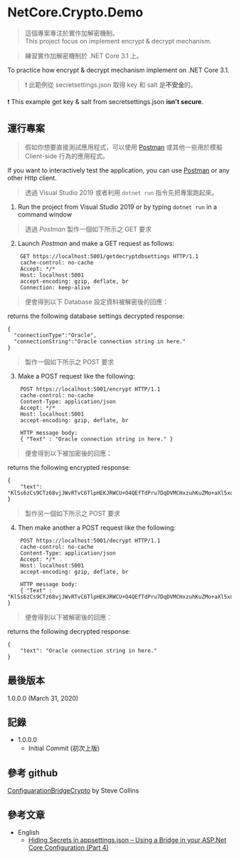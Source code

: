 # NetCore.Crypto.Demo
> 這個專案專注於實作加解密機制。  
> This project focus on implement encrypt & decrypt mechanism.  

> 練習實作加解密機制於 .NET Core 3.1 上。  

To practice how encrypt & decrypt mechanism implement on .NET Core 3.1.  

> :exclamation: 此範例從 secretsettings.json 取得 key 和 salt 是**不安全**的。  

:exclamation: This example get key & salt from secretsettings.json **isn't secure**.  

## 運行專案
> 假如你想要直接測試應用程式，可以使用 [Postman](https://www.getpostman.com/) 或其他一些用於模擬 Client-side 行為的應用程式。  

If you want to interactively test the application, you can use [Postman](https://www.getpostman.com/) or any other Http client.

> 透過 Visual Studio 2019 或者利用 `dotnet run` 指令先把專案跑起來。
1. Run the project from Visual Studio 2019 or by typing `dotnet run` in a command window  

> 透過 _Postman_ 製作一個如下所示之 GET 要求  
2. Launch _Postman_ and make a GET request as follows:

```
    GET https://localhost:5001/getdecryptdbsettings HTTP/1.1
    cache-control: no-cache
    Accept: */*
    Host: localhost:5001
    accept-encoding: gzip, deflate, br
    Connection: keep-alive
```

> 便會得到以下 Database 設定資料被解密後的回應：  

returns the following database settings decrypted response:

```
{
  "connectionType":"Oracle",
  "connectionString":"Oracle connection string in here."
}
```

> 製作一個如下所示之 POST 要求   
3. Make a POST request like the following:

```
    POST https://localhost:5001/encrypt HTTP/1.1
    cache-control: no-cache
    Content-Type: application/json
    Accept: */*
    Host: localhost:5001
    accept-encoding: gzip, deflate, br

    HTTP message body:
    { "Text" : "Oracle connection string in here." }
```

> 便會得到以下被加密後的回應：  

returns the following encrypted response:

```
{
    "text": "KlSs6zCs9CTz68vjJWvRTvC6TlpHEKJRWCU+O4QEfTdPru7DqDVMCHxzuhKuZMo+aXl5xq9CxHkkdw9DfT8PeiP7GleUsFPzNDFynRfmIDU="
}
```

> 製作另一個如下所示之 POST 要求   
4. Then make another a POST request like the following:

```
    POST https://localhost:5001/decrypt HTTP/1.1
    cache-control: no-cache
    Content-Type: application/json
    Accept: */*
    Host: localhost:5001
    accept-encoding: gzip, deflate, br

    HTTP message body:
    { "Text" : "KlSs6zCs9CTz68vjJWvRTvC6TlpHEKJRWCU+O4QEfTdPru7DqDVMCHxzuhKuZMo+aXl5xq9CxHkkdw9DfT8PeiP7GleUsFPzNDFynRfmIDU=" }
```

> 便會得到以下被解密後的回應：  

returns the following decrypted response:

```
{
    "text": "Oracle connection string in here."
}
```

## 最後版本
1.0.0.0 (March 31, 2020)

## 記錄
* 1.0.0.0
  * Initial Commit (初次上版)
  
## 參考 github
[ConfiguarationBridgeCrypto](https://github.com/configureappio/ConfiguarationBridgeCrypto) by Steve Collins    

## 參考文章
* English
  * [Hiding Secrets in appsettings.json – Using a Bridge in your ASP.Net Core Configuration (Part 4)](https://stevetalkscode.co.uk/configuration-bridging-part-4) 

